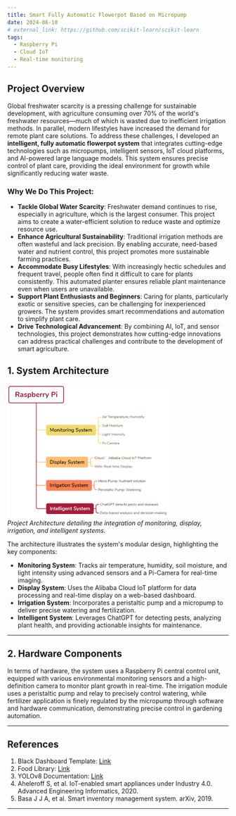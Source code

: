 ```yaml
---
title: Smart Fully Automatic Flowerpot Based on Micropump
date: 2024-06-10
# external_link: https://github.com/scikit-learn/scikit-learn
tags:
  - Raspberry Pi
  - Cloud IoT
  - Real-time monitoring
---
```


## Project Overview
Global freshwater scarcity is a pressing challenge for sustainable development, with agriculture consuming over 70% of the world's freshwater resources—much of which is wasted due to inefficient irrigation methods. In parallel, modern lifestyles have increased the demand for remote plant care solutions. To address these challenges, I developed an **intelligent, fully automatic flowerpot system** that integrates cutting-edge technologies such as micropumps, intelligent sensors, IoT cloud platforms, and AI-powered large language models. This system ensures precise control of plant care, providing the ideal environment for growth while significantly reducing water waste.


### Why We Do This Project:
- **Tackle Global Water Scarcity**: Freshwater demand continues to rise, especially in agriculture, which is the largest consumer. This project aims to create a water-efficient solution to reduce waste and optimize resource use. 
- **Enhance Agricultural Sustainability**: Traditional irrigation methods are often wasteful and lack precision. By enabling accurate, need-based water and nutrient control, this project promotes more sustainable farming practices.  
- **Accommodate Busy Lifestyles**: With increasingly hectic schedules and frequent travel, people often find it difficult to care for plants consistently. This automated planter ensures reliable plant maintenance even when users are unavailable.  
- **Support Plant Enthusiasts and Beginners**: Caring for plants, particularly exotic or sensitive species, can be challenging for inexperienced growers. The system provides smart recommendations and automation to simplify plant care.  
- **Drive Technological Advancement**: By combining AI, IoT, and sensor technologies, this project demonstrates how cutting-edge innovations can address practical challenges and contribute to the development of smart agriculture.  


## 1. System Architecture

![System Architecture](image.png)  
*Project Architecture detailing the integration of monitoring, display, irrigation, and intelligent systems.*

The architecture illustrates the system's modular design, highlighting the key components:
- **Monitoring System**: Tracks air temperature, humidity, soil moisture, and light intensity using advanced sensors and a Pi-Camera for real-time imaging.
- **Display System**: Uses the Alibaba Cloud IoT platform for data processing and real-time display on a web-based dashboard.
- **Irrigation System**: Incorporates a peristaltic pump and a micropump to deliver precise watering and fertilization.
- **Intelligent System**: Leverages ChatGPT for detecting pests, analyzing plant health, and providing actionable insights for maintenance.
---

## 2. Hardware Components

In terms of hardware, the system uses a Raspberry Pi central control unit, equipped with various environmental monitoring sensors and a high-definition camera to monitor plant growth in real-time. The irrigation module uses a peristaltic pump and relay to precisely control watering, while fertilizer application is finely regulated by the micropump through software and hardware communication, demonstrating precise control in gardening automation.


---

## References
1. Black Dashboard Template: [Link](https://demos.creative-tim.com/black-dashboard-flask/docs/1.0/plugins/chart-js.html)
2. Food Library: [Link](https://www.realsimple.com/food-recipes/shopping-storing/freezing/how-long-food-last-freezer)
3. YOLOv8 Documentation: [Link](https://docs.ultralytics.com/models/yolov8/#supported-modes)
4. Aheleroff S, et al. IoT-enabled smart appliances under Industry 4.0. Advanced Engineering Informatics, 2020.
5. Basa J J A, et al. Smart inventory management system. arXiv, 2019.

---
<!--more-->
